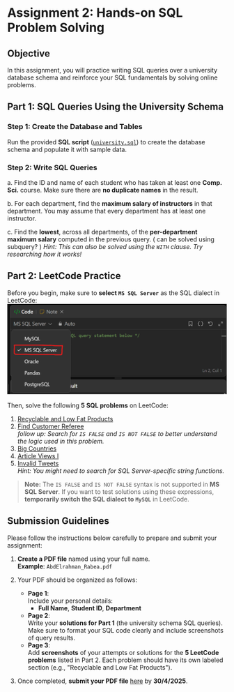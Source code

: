 # **Assignment 2: Hands-on SQL Problem Solving**

## **Objective**

In this assignment, you will practice writing SQL queries over a university database schema and reinforce your SQL fundamentals by solving online problems.

## **Part 1: SQL Queries Using the University Schema** 
### **Step 1: Create the Database and Tables**

Run the provided **SQL script** ([`university.sql`](../assets/scripts/university.sql)) to create the database schema and populate it with sample data.
### **Step 2: Write SQL Queries**

a. Find the ID and name of each student who has taken at least one **Comp. Sci.** course. Make sure there are **no duplicate names** in the result.

b. For each department, find the **maximum salary of instructors** in that department. You may assume that every department has at least one instructor.

c. Find the **lowest**, across all departments, of the **per-department maximum salary** computed in the previous query. ( can be solved using subquery? )
	_Hint: This can also be solved using the `WITH` clause. Try researching how it works!_

## **Part 2: LeetCode Practice**

Before you begin, make sure to **select `MS SQL Server`** as the SQL dialect in LeetCode:  
![LeetCode MS SQL Server](../assets/images/Leetcode-MS-SQL-Server.png)

Then, solve the following **5 SQL problems** on LeetCode:
1. [Recyclable and Low Fat Products](https://leetcode.com/problems/recyclable-and-low-fat-products/)
2. [Find Customer Referee](https://leetcode.com/problems/find-customer-referee/)  
    _follow up: Search for `IS FALSE` and `IS NOT FALSE` to better understand the logic used in this problem._
3. [Big Countries](https://leetcode.com/problems/big-countries/)
4. [Article Views I](https://leetcode.com/problems/article-views-i/)
5. [Invalid Tweets](https://leetcode.com/problems/invalid-tweets/)  
    _Hint: You might need to search for SQL Server-specific string functions._

> **Note:** The `IS FALSE` and `IS NOT FALSE` syntax is not supported in **MS SQL Server**. If you want to test solutions using these expressions, **temporarily switch the SQL dialect to `MySQL`** in LeetCode.

## **Submission Guidelines**

Please follow the instructions below carefully to prepare and submit your assignment:
1. **Create a PDF file** named using your full name.  
    **Example**: `AbdElrahman_Rabea.pdf`
    
2. Your PDF should be organized as follows:
    - **Page 1**:  
        Include your personal details:
        - **Full Name**,  **Student ID**,  **Department**
    - **Page 2**:  
        Write your **solutions for Part 1** (the university schema SQL queries). Make sure to format your SQL code clearly and include screenshots of query results.
    - **Page 3**:  
        Add **screenshots** of your attempts or solutions for the **5 LeetCode problems** listed in Part 2. Each problem should have its own labeled section (e.g., "Recyclable and Low Fat Products").
        
3. Once completed, **submit your PDF file** [here](https://forms.gle/jEHBL924agA1hvJq5) by **30/4/2025**.
